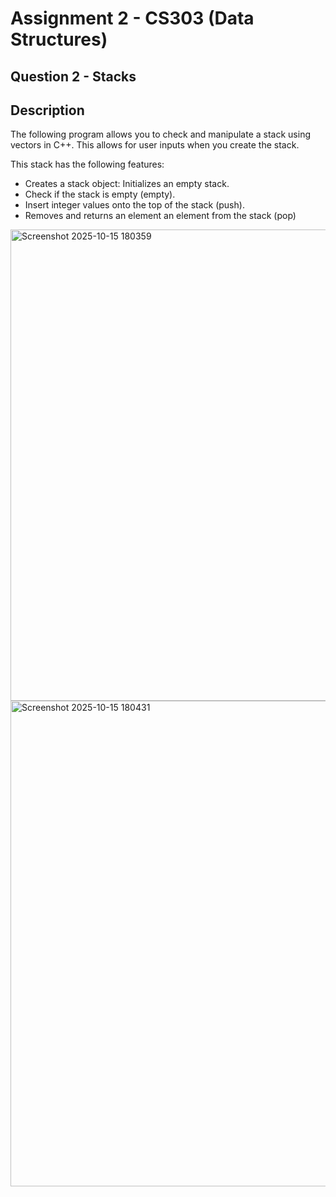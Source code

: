 # Assignment 2 - CS303 (Data Structures)
## Question 2 - Stacks
## Description
The following program allows you to check and manipulate a stack using vectors in C++. This allows for user inputs when you create the stack. 

This stack has the following features:
- Creates a stack object: Initializes an empty stack.
- Check if the stack is empty (empty).
- Insert integer values onto the top of the stack (push).
- Removes and returns an element an element from the stack (pop)
<img width="1725" height="754" alt="Screenshot 2025-10-15 180359" src="https://github.com/user-attachments/assets/1fd04aac-b37c-4285-9218-fc681f1dbdc4" />
<img width="1725" height="777" alt="Screenshot 2025-10-15 180431" src="https://github.com/user-attachments/assets/8975d043-5552-4624-8fbf-dc86e04773be" />
